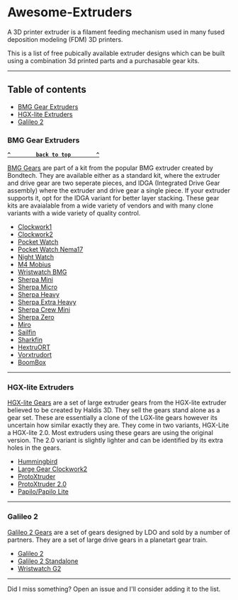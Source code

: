 # Awesome-Extruders

A 3D printer extruder is a filament feeding mechanism used in many fused deposition modeling (FDM) 3D printers. 

This is a list of free pubically available extruder designs which can be built using a combination 3d printed parts and a purchasable gear kits.

--------------------

## Table of contents
- [BMG Gear Extruders](#bmg)
- [HGX-lite Extruders](#hgx-lite)
- [Galileo 2](#galileo2)
### BMG Gear Extruders

**[`^        back to top        ^`](#awesome-extruders)**

[BMG Gears](https://www.bondtech.se/product-category/extruders/bmg-series/?srsltid=AfmBOoqG_gRRpSIDdcMdXtBJIBlN_L-gR9r2ktUPrTVjUjdEChwsAM0k) are part of a kit 
from the popular BMG extruder created by Bondtech. They are available either as a standard kit, where the extruder and drive gear are two seperate pieces, and 
IDGA (Integrated Drive Gear assembly) where the extruder and drive gear a single piece. If your extruder supports it, opt for the IDGA variant for better layer stacking.
These gear kits are avaialable from a wide variety of vendors and with many clone variants with a wide variety of quality control.

- [Clockwork1](https://github.com/VoronDesign/Voron-Afterburner/releases)
- [Clockwork2](https://github.com/VoronDesign/Voron-Stealthburner)
- [Pocket Watch](https://github.com/VoronDesign/Voron-0/tree/Voron0.0/VORON_Pocketwatch)
- [Pocket Watch Nema17](https://mods.vorondesign.com/details/1rw8IyTJO2hoMYllya1IgQ)
- [Night Watch](https://github.com/VoronDesign/Pocket-Watch/tree/main)
- [M4 Mobius](https://github.com/VoronDesign/Mobius-Extruder)
- [Wristwatch BMG](https://github.com/bythorsthunder/Voron_Mods/tree/main/Wristwatch_Extruder_BMG)
- [Sherpa Mini](https://github.com/Annex-Engineering/Sherpa_Mini-Extruder)
- [Sherpa Micro](https://github.com/Annex-Engineering/Sherpa_Micro-Extruder)
- [Sherpa Heavy](https://github.com/Annex-Engineering/Sherpa_Heavy-Extruder)
- [Sherpa Extra Heavy](https://www.printables.com/model/549890-sherpa-extra-heavy-with-nema17-update-2)
- [Sherpa Crew Mini](https://github.com/jrlomas/Sherpa-Crew-Mini)
- [Sherpa Zero](https://github.com/jrlomas/Sherpa-Zero)
- [Miro](https://github.com/jrlomas/miro-extruder)
- [Sailfin](https://github.com/CroXY3D/Sailfin-Extruder)
- [Sharkfin](https://github.com/KayosMaker/Sharkfin_Extruder)
- [HextruORT](https://github.com/MirageC79/HextrudORT)
- [Vorxtrudort](https://github.com/nhchiu/VoronMods/tree/main/Extruders/Vorxtrudort)
- [BoomBox](https://www.printables.com/model/1236812-boombox-the-best-bowden-extruder-on-earth)

--------------------

### HGX-lite Extruders
[HGX-lite Gears](https://www.aliexpress.us/item/3256804512828973.html?gatewayAdapt=glo2usa4itemAdapt) are a set of large extruder gears from the HGX-lite extruder believed to be created by Haldis 3D. They sell the gears stand alone as a gear set. These are essentially a clone of the LGX-lite gears however its uncertain how similar exactly they are. They come in two variants, HGX-Lite a HGX-lite 2.0.  Most extruders using these gears are using the original version. The 2.0 variant is slightly lighter and can be identified by its extra holes in the gears.

- [Hummingbird](https://github.com/nhchiu/VoronMods/tree/main/Extruders/Hummingbird)
- [Large Gear Clockwork2](https://github.com/nhchiu/VoronMods/tree/main/Extruders/Large_Gear_Clockwork2)
- [ProtoXtruder](https://github.com/nhchiu/VoronMods/tree/main/Extruders/ProtoXtruder)
- [ProtoXtruder 2.0](https://github.com/nhchiu/3DPrinter-Designs/tree/main/ProtoXtruder_2.0)
- [Papilo/Papilo Lite](https://github.com/kevinakasam/Papilio-Belt-Extruder)

--------------------

### Galileo 2
[Galileo 2 Gears](https://github.com/JaredC01/Galileo2) are a set of gears designed by LDO and sold by a number of partners. They are a set of large drive gears in a planetart gear train. 

- [Galileo 2](https://github.com/JaredC01/Galileo2/tree/main/galileo2_extruder)
- [Galileo 2 Standalone](https://github.com/JaredC01/Galileo2/tree/main/galileo2_standalone)
- [Wristwatch G2](https://github.com/tetsu97/WristWatch-G2-Extruder)

--------------------

Did I miss something? Open an issue and I'll consider adding it to the list.


